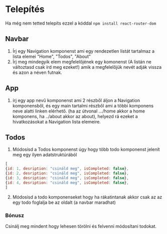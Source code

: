 # Telepítés
Ha még nem tetted telepíts ezzel a kóddal `npm install react-router-dom`
## Navbar
1. Írj egy Navigation komponenst ami egy rendezetlen listát tartalmaz a lista elemei "Home", "Todos", "About"
2. Írj meg mindegyik elem megfelelőjének egy komonenst (A listán ne változtasd csak írd meg ezeket!) amik a  megfelelőjük nevét adják vissza és azon a néven futnak.
## App
1. írj egy app nevű komponenst ami 2 részből áljon a Navigation komponensből, és egy main tartalmi részből ami a többi komponens neve alatti linken elérhető. (ha az útvonal .../home akkor a home komponens, ha ../about akkor az about), helyezd rá ezeket a hivatkozásokat a Navigation lista elemeire.
## Todos
1. Módosísd a Todos komponenst úgy hogy több todo komponenst jelenít meg egy ilyen adatstruktúrából
```js
[
{id: 1, desription: "csináld meg", isCompleted: false},
{id: 2, desription: "csináld meg", isCompleted: false},
{id: 3, desription: "csináld meg", isCompleted: false},
{id: 4, desription: "csináld meg", isCompleted: false},
]
```
2. Módosísd a todo komponenseket hogy ha rákatintanak akkor csak az az egy todo foglalja be az oldalt (a navbar maradhat)

### Bónusz
Csinálj meg mindent hogy lehesen törölni és felvenni módosítani todokat.